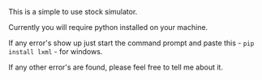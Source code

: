 This is a simple to use stock simulator.

Currently you will require python installed on your machine.

If any error's show up just start the command prompt and paste this - <code>pip install lxml</code> - for windows.

If any other error's are found, please feel free to tell me about it.
